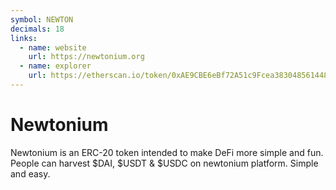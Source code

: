 ```yaml
---
symbol: NEWTON
decimals: 18
links:
  - name: website
    url: https://newtonium.org
  - name: explorer
    url: https://etherscan.io/token/0xAE9CBE6eBf72A51c9Fcea3830485614486318Fd4
---
```


# Newtonium

Newtonium is an ERC-20 token intended to make DeFi more simple and fun. People can harvest $DAI, $USDT & $USDC on newtonium platform. Simple and easy.
